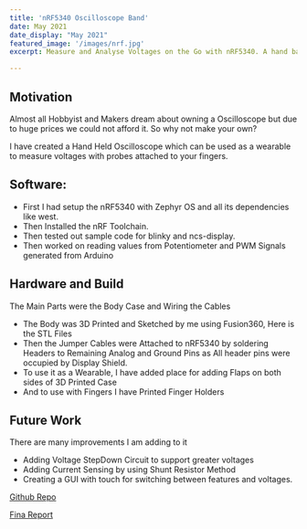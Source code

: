 ```yaml
---
title: 'nRF5340 Oscilloscope Band'
date: May 2021
date_display: "May 2021"
featured_image: '/images/nrf.jpg'
excerpt: Measure and Analyse Voltages on the Go with nRF5340. A hand band to easy the process of measuring voltage and current of circuits.

---
```



## Motivation
Almost all Hobbyist and Makers dream about owning a Oscilloscope but due to huge prices we could not afford it. So why not make your own?

I have created a Hand Held Oscilloscope which can be used as a wearable to measure voltages with probes attached to your fingers.

## Software:

* First I had setup the nRF5340 with Zephyr OS and all its dependencies like west.
* Then Installed the nRF Toolchain.
* Then tested out sample code for blinky and ncs-display.
* Then worked on reading values from Potentiometer and PWM Signals generated from Arduino

## Hardware and Build

The Main Parts were the Body Case and Wiring the Cables

* The Body was 3D Printed and Sketched by me using Fusion360, Here is the STL Files
* Then the Jumper Cables were Attached to nRF5340 by soldering Headers to Remaining Analog and Ground Pins as All header pins were occupied by Display Shield.
* To use it as a Wearable, I have added place for adding Flaps on both sides of 3D Printed Case
* And to use with Fingers I have Printed Finger Holders

## Future Work
There are many improvements I am adding to it

* Adding Voltage StepDown Circuit to support greater voltages
* Adding Current Sensing by using Shunt Resistor Method
* Creating a GUI with touch for switching between features and voltages.

[Github Repo]()

[Fina Report]()
